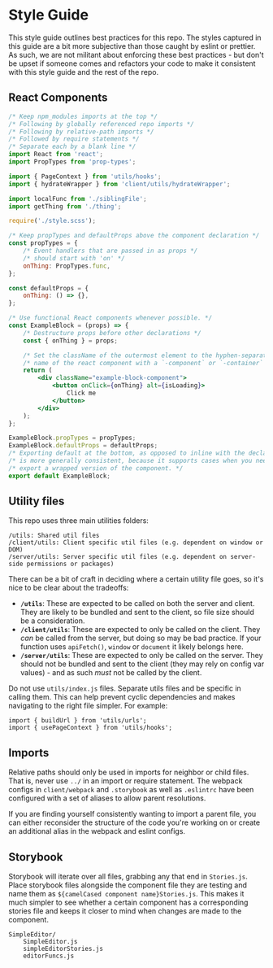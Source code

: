 # Style Guide

This style guide outlines best practices for this repo. The styles captured in this guide are a bit more subjective than those caught by eslint or prettier. As such, we are not militant about enforcing these best practices - but don't be upset if someone comes and refactors your code to make it consistent with this style guide and the rest of the repo.

## React Components

```jsx
/* Keep npm_modules imports at the top */
/* Following by globally referenced repo imports */
/* Following by relative-path imports */
/* Followed by require statements */
/* Separate each by a blank line */
import React from 'react';
import PropTypes from 'prop-types';

import { PageContext } from 'utils/hooks';
import { hydrateWrapper } from 'client/utils/hydrateWrapper';

import localFunc from './siblingFile';
import getThing from './thing';

require('./style.scss');

/* Keep propTypes and defaultProps above the component declaration */
const propTypes = {
	/* Event handlers that are passed in as props */
	/* should start with 'on' */
	onThing: PropTypes.func,
};

const defaultProps = {
	onThing: () => {},
};

/* Use functional React components whenever possible. */
const ExampleBlock = (props) => {
	/* Destructure props before other declarations */
	const { onThing } = props;

	/* Set the className of the outermost element to the hyphen-separated */
	/* name of the react component with a `-component` or `-container` suffix */
	return (
		<div className="example-block-component">
			<button onClick={onThing} alt={isLoading}>
				Click me
			</button>
		</div>
	);
};

ExampleBlock.propTypes = propTypes;
ExampleBlock.defaultProps = defaultProps;
/* Exporting default at the bottom, as opposed to inline with the declaration */
/* is more generally consistent, because it supports cases when you need to */
/* export a wrapped version of the component. */
export default ExampleBlock;
```

## Utility files

This repo uses three main utilities folders:

```
/utils: Shared util files
/client/utils: Client specific util files (e.g. dependent on window or DOM)
/server/utils: Server specific util files (e.g. dependent on server-side permissions or packages)
```

There can be a bit of craft in deciding where a certain utility file goes, so it's nice to be clear about the tradeoffs:

-   **`/utils`**: These are expected to be called on both the server and client. They are likely to be bundled and sent to the client, so file size should be a consideration.
-   **`/client/utils`**: These are expected to only be called on the client. They _can_ be called from the server, but doing so may be bad practice. If your function uses `apiFetch()`, `window` or `document` it likely belongs here.
-   **`/server/utils`**: These are expected to only be called on the server. They should not be bundled and sent to the client (they may rely on config var values) - and as such _must_ not be called by the client.

Do not use `utils/index.js` files. Separate utils files and be specific in calling them. This can help prevent cyclic dependencies and makes navigating to the right file simpler. For example:

```
import { buildUrl } from 'utils/urls';
import { usePageContext } from 'utils/hooks';
```

## Imports

Relative paths should only be used in imports for neighbor or child files. That is, never use `../` in an import or require statement. The webpack configs in `client/webpack` and `.storybook` as well as `.eslintrc` have been configured with a set of aliases to allow parent resolutions.

If you are finding yourself consistently wanting to import a parent file, you can either reconsider the structure of the code you're working on or create an additional alias in the webpack and eslint configs.

## Storybook

Storybook will iterate over all files, grabbing any that end in `Stories.js`. Place storybook files alongside the component file they are testing and name them as `${camelCased component name}Stories.js`. This makes it much simpler to see whether a certain component has a corresponding stories file and keeps it closer to mind when changes are made to the component.

```
SimpleEditor/
	SimpleEditor.js
	simpleEditorStories.js
	editorFuncs.js
```
